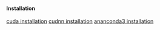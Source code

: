 

#### Installation

[cuda installation](install_cuda9.0_ubuntu16.04.sh)
[cudnn installation](install_cudnn_linux.sh)
[ananconda3 installation](install_anaconda3.sh)

